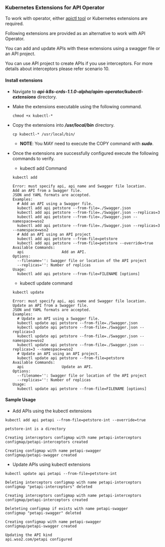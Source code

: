 ### Kubernetes Extensions for API Operator

To work with operator, either [apictl tool](./configure-apictl-tool.md) or Kubernetes extensions are required.

Following extensions are provided as an alternative to work with API Operator.

You can add and update APIs with these extensions using a swagger file or an API project.

You can use API project to create APIs if you use interceptors. For more details about interceptors please refer scenario 10.

#### Install extensions

- Navigate to ***api-k8s-crds-1.1.0-alpha/apim-operator/kubectl-extensions*** directory.
- Make the extensions executable using the following command.
    ```$xslt
    chmod +x kubectl-*
    ```
- Copy the extensions into ***/usr/local/bin*** directory.
    ```$xslt
    cp kubectl-* /usr/local/bin/
    ```
    - **NOTE**: You MAY need to execute the COPY command with ***sudo***.
- Once the extensions are successfully configured execute the following commands to verify.
    
    - kubectl add Command
    ```$xslt
    kubectl add

    Error: must specify api, api name and Swagger file location.
    Add an API from a Swagger file.
    JSON and YAML formats are accepted.
    Examples:
      # Add an API using a Swagger file.
      kubectl add api petstore --from-file=./Swagger.json
      kubectl add api petstore --from-file=./Swagger.json --replicas=3
      kubectl add api petstore --from-file=./Swagger.json --namespace=wso2
      kubectl add api petstore --from-file=./Swagger.json --replicas=3 --namespace=wso2
      # Add an API using an API project
      kubectl add api petstore --from-file=petstore
      kubectl add api petstore --from-file=petstore --override=true
    Available Commands:
      api                 Add an API.
    Options:
      --filename='': Swagger file or location of the API project
      --replicas='': Number of replicas
    Usage:
      kubectl add api petstore --from-file=FILENAME [options] 
    
    ```
    - kubectl update command
    
    ```$xslt
    kubectl update

    Error: must specify api, api name and Swagger file location.
    Update an API from a Swagger file.
    JSON and YAML formats are accepted.
    Examples:
      # Update an API using a Swagger file.
      kubectl update api petstore --from-file=./Swagger.json
      kubectl update api petstore --from-file=./Swagger.json --replicas=3
      kubectl update api petstore --from-file=./Swagger.json --namespace=wso2
      kubectl update api petstore --from-file=./Swagger.json --replicas=3 --namespace=wso2
      # Update an API using an API project.
      kubectl update api petstore --from-file=petstore
    Available Commands:
      api                 Update an API.
    Options:
      --filename='': Swagger file or location of the API project
      --replicas='': Number of replicas
    Usage:
      kubectl update api petstore --from-file=FILENAME [options] 
    
    ```

#### Sample Usage

- Add APIs using the kubectl extensions

```$xslt
kubectl add api petapi --from-file=petstore-int --override=true

petstore-int is a directory

Creating interceptors configmap with name petapi-interceptors
configmap/petapi-interceptors created

Creating configmap with name petapi-swagger
configmap/petapi-swagger created
```

- Update APIs using kubectl extensions

```$xslt
kubectl update api petapi --from-file=petstore-int

Deleting interceptors configmap with name petapi-interceptors
configmap "petapi-interceptors" deleted

Creating interceptors configmap with name petapi-interceptors
configmap/petapi-interceptors created

Deleteting configmap if exists with name petapi-swagger
configmap "petapi-swagger" deleted

Creating configmap with name petapi-swagger
configmap/petapi-swagger created

Updating the API kind
api.wso2.com/petapi configured
```

